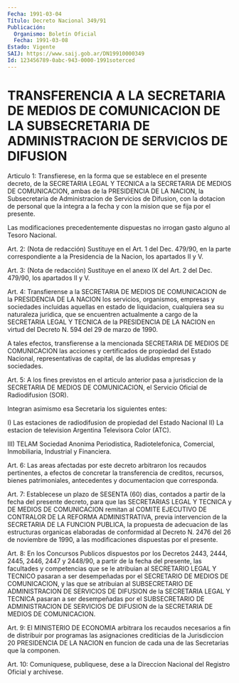 ```yaml
---
Fecha: 1991-03-04
Título: Decreto Nacional 349/91
Publicación:
  Organismo: Boletín Oficial
  Fecha: 1991-03-08
Estado: Vigente
SAIJ: https://www.saij.gob.ar/DN19910000349
Id: 123456789-0abc-943-0000-1991soterced
---
```

# TRANSFERENCIA A LA SECRETARIA DE MEDIOS DE COMUNICACION DE LA SUBSECRETARIA DE ADMINISTRACION DE SERVICIOS DE DIFUSION

<a id="1"></a>
Articulo 1: Transfierese, en la forma que se establece en el presente decreto, de la SECRETARIA LEGAL Y TECNICA a la SECRETARIA DE MEDIOS DE COMUNICACION, ambas de la PRESIDENCIA DE LA NACION, la Subsecretaria de Administracion de Servicios de Difusion, con la  dotacion  de personal que la integra a la fecha y con la mision que se fija por el presente.

Las modificaciones precedentemente dispuestas no irrogan gasto alguno al Tesoro Nacional.

<a id="2"></a>
Art. 2: (Nota de redacción) Sustituye en el Art. 1 del Dec. 479/90, en la parte correspondiente a la Presidencia de la Nacion, los apartados II y V.

<a id="3"></a>
Art. 3: (Nota de redacción) Sustituye en el anexo IX del Art. 2 del Dec. 479/90, los apartados II y V.

<a id="4"></a>
Art. 4: Transfierense a la SECRETARIA DE MEDIOS DE COMUNICACION de la PRESIDENCIA DE LA NACION los servicios, organismos, empresas y sociedades incluidas aquellas en estado de liquidacion, cualquiera sea su naturaleza juridica, que se encuentren actualmente a cargo de la SECRETARIA LEGAL Y TECNICA de la PRESIDENCIA DE LA NACION en virtud del Decreto N. 594 del 29 de marzo de 1990.

A tales efectos, transfierense a la mencionada SECRETARIA DE MEDIOS DE COMUNICACION las acciones y certificados de propiedad del Estado Nacional, representativas de capital, de las aludidas empresas y sociedades.

<a id="5"></a>
Art. 5: A los fines previstos en el articulo anterior pasa a jurisdiccion de la SECRETARIA DE MEDIOS DE COMUNICACION, el Servicio Oficial de Radiodifusion (SOR).

Integran asimismo esa Secretaria los siguientes entes:

I) Las estaciones de radiodifusion de propiedad del Estado Nacional II) La estacion de television Argentina Televisora Color (ATC).

III) TELAM Sociedad Anonima Periodistica, Radiotelefonica, Comercial, Inmobiliaria, Industrial y Financiera.

<a id="6"></a>
Art. 6: Las areas afectadas por este decreto arbitraron los recaudos pertinentes, a efectos de concretar la transferencia de creditos, recursos, bienes patrimoniales, antecedentes y documentacion que corresponda.

<a id="7"></a>
Art. 7: Establecese un plazo de SESENTA (60) dias, contados a partir de la  fecha  del presente decreto, para que las SECRETARIAS LEGAL Y TECNICA y DE MEDIOS DE COMUNICACION remitan al COMITE EJECUTIVO DE CONTRALOR DE LA REFORMA ADMINISTRATIVA, previa intervencion de la SECRETARIA DE LA FUNCION PUBLICA, la propuesta de adecuacion de las estructuras organicas elaboradas de conformidad al Decreto N. 2476 del 26 de noviembre de 1990, a las modificaciones dispuestas por el presente.

<a id="8"></a>
Art. 8: En los Concursos Publicos dispuestos por los Decretos 2443, 2444, 2445, 2446, 2447 y 2448/90, a partir de la fecha del presente, las facultades y competencias que se le atribuian al SECRETARIO LEGAL Y TECNICO pasaran a ser desempeñadas por el SECRETARIO DE MEDIOS DE COMUNICACION, y las que se atribuian al SUBSECRETARIO DE ADMINISTRACION DE SERVICIOS DE DIFUSION de la SECRETARIA LEGAL Y TECNICA pasaran a ser desempeñadas por el SUBSECRETARIO DE ADMINISTRACION DE SERVICIOS DE DIFUSION de la SECRETARIA DE MEDIOS DE COMUNICACION.

<a id="9"></a>
Art. 9: El MINISTERIO DE ECONOMIA arbitrara los recaudos necesarios a fin de distribuir por programas las asignaciones crediticias de la Jurisdiccion 20 PRESIDENCIA DE LA NACION en funcion de cada una de las Secretarias que la componen.

<a id="10"></a>
Art. 10: Comuniquese, publiquese, dese a la Direccion Nacional del Registro Oficial y archivese.